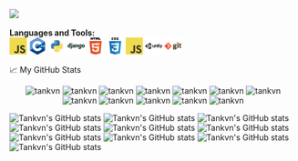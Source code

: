 [<img src="https://i.imgur.com/gtHOc3T.png">](https://youtube.com/c/javascriptmastery)

**Languages and Tools:**  
<code><img height="30" src="https://raw.githubusercontent.com/github/explore/80688e429a7d4ef2fca1e82350fe8e3517d3494d/topics/javascript/javascript.png"></code>
<code><img height="30" src="https://raw.githubusercontent.com/github/explore/80688e429a7d4ef2fca1e82350fe8e3517d3494d/topics/cpp/cpp.png"></code>
<code><img height="30" src="https://raw.githubusercontent.com/github/explore/80688e429a7d4ef2fca1e82350fe8e3517d3494d/topics/python/python.png"></code>
<code><img height="30" src="https://raw.githubusercontent.com/github/explore/80688e429a7d4ef2fca1e82350fe8e3517d3494d/topics/django/django.png"></code>
<code><img height="30" src="https://raw.githubusercontent.com/github/explore/80688e429a7d4ef2fca1e82350fe8e3517d3494d/topics/html/html.png"></code>
<code><img height="30" src="https://raw.githubusercontent.com/github/explore/80688e429a7d4ef2fca1e82350fe8e3517d3494d/topics/css/css.png"></code>
<code><img height="30" src="https://raw.githubusercontent.com/github/explore/80688e429a7d4ef2fca1e82350fe8e3517d3494d/topics/javascript/javascript.png"></code>
<code><img height="30" src="https://raw.githubusercontent.com/github/explore/80688e429a7d4ef2fca1e82350fe8e3517d3494d/topics/unity/unity.png"></code>
<code><img height="30" src="https://raw.githubusercontent.com/github/explore/80688e429a7d4ef2fca1e82350fe8e3517d3494d/topics/git/git.png"></code>

📈 My GitHub Stats

<p align="center"> <img src="https://github-readme-stats.vercel.app/api?username=tankvn&show_icons=true&theme=gotham" alt="tankvn" />

<img src="https://github-readme-stats.vercel.app/api?username=tankvn&show_icons=true&theme=dark" alt="tankvn" />
<img src="https://github-readme-stats.vercel.app/api?username=tankvn&show_icons=true&theme=radical" alt="tankvn" />
<img src="https://github-readme-stats.vercel.app/api?username=tankvn&show_icons=true&theme=merko" alt="tankvn" />
<img src="https://github-readme-stats.vercel.app/api?username=tankvn&show_icons=true&theme=gruvbox" alt="tankvn" />
<img src="https://github-readme-stats.vercel.app/api?username=tankvn&show_icons=true&theme=tokyonight" alt="tankvn" />
<img src="https://github-readme-stats.vercel.app/api?username=tankvn&show_icons=true&theme=onedark" alt="tankvn" />
<img src="https://github-readme-stats.vercel.app/api?username=tankvn&show_icons=true&theme=cobalt" alt="tankvn" />
<img src="https://github-readme-stats.vercel.app/api?username=tankvn&show_icons=true&theme=synthwave" alt="tankvn" />
<img src="https://github-readme-stats.vercel.app/api?username=tankvn&show_icons=true&theme=highcontrast" alt="tankvn" />
<img src="https://github-readme-stats.vercel.app/api?username=tankvn&show_icons=true&theme=dracula" alt="tankvn" />
<img src="https://github-readme-stats.vercel.app/api?username=tankvn&show_icons=true&theme=gotham" alt="tankvn" />

![Tankvn's GitHub stats](https://github-readme-stats.vercel.app/api?username=tankvn&show_icons=true&theme=dark)
![Tankvn's GitHub stats](https://github-readme-stats.vercel.app/api?username=tankvn&show_icons=true&theme=radical)
![Tankvn's GitHub stats](https://github-readme-stats.vercel.app/api?username=tankvn&show_icons=true&theme=merko)
![Tankvn's GitHub stats](https://github-readme-stats.vercel.app/api?username=tankvn&show_icons=true&theme=gruvbox)
![Tankvn's GitHub stats](https://github-readme-stats.vercel.app/api?username=tankvn&show_icons=true&theme=tokyonight)
![Tankvn's GitHub stats](https://github-readme-stats.vercel.app/api?username=tankvn&show_icons=true&theme=onedark)
![Tankvn's GitHub stats](https://github-readme-stats.vercel.app/api?username=tankvn&show_icons=true&theme=cobalt)
![Tankvn's GitHub stats](https://github-readme-stats.vercel.app/api?username=tankvn&show_icons=true&theme=synthwave)
![Tankvn's GitHub stats](https://github-readme-stats.vercel.app/api?username=tankvn&show_icons=true&theme=highcontrast)
![Tankvn's GitHub stats](https://github-readme-stats.vercel.app/api?username=tankvn&show_icons=true&theme=dracula)
